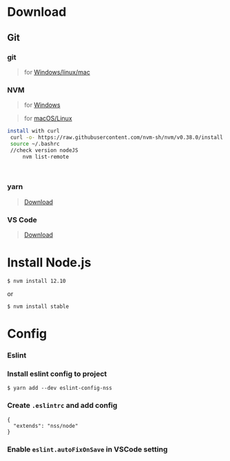 # Download


## Git

### git

> for [Windows/linux/mac](https://git-scm.com/downloads)



### NVM

> for [Windows](https://github.com/coreybutler/nvm-windows/releases)

> for [macOS/Linux](https://github.com/nvm-sh/nvm#install--update-script)

```bash
install with curl
 curl -o- https://raw.githubusercontent.com/nvm-sh/nvm/v0.38.0/install.sh | bash
 source ~/.bashrc
 //check version nodeJS
     nvm list-remote

 
```

### yarn

> [Download](https://yarnpkg.com/en/docs/install)

### VS Code

> [Download](https://code.visualstudio.com/download)

# Install Node.js

```
$ nvm install 12.10
```
or
```
$ nvm install stable
```

# Config

### Eslint

### Install eslint config to project

```
$ yarn add --dev eslint-config-nss
```

### Create `.eslintrc` and add config

```
{
  "extends": "nss/node"
}
```

### Enable `eslint.autoFixOnSave` in VSCode setting